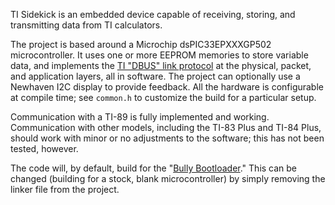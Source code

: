 TI Sidekick is an embedded device capable of receiving, storing, and transmitting data from TI calculators.

The project is based around a Microchip dsPIC33EPXXXGP502 microcontroller.  It uses one or more EEPROM memories to 
store variable data, and implements the [TI "DBUS" link protocol](http://merthsoft.com/linkguide/) at the physical,
packet, and application layers, all in software.  The project can optionally use a Newhaven I2C display to provide 
feedback.  All the hardware is configurable at compile time; see `common.h` to customize the build for a particular 
setup.

Communication with a TI-89 is fully implemented and working.  Communication with other models, including the TI-83 
Plus and TI-84 Plus, should work with minor or no adjustments to the software; this has not been tested, however.

The code will, by default, build for the "[Bully 
Bootloader](http://www.reesemicro.com/Home/pic24-software-library-collection/pic24-bully-bootloader)."  This can be 
changed (building for a stock, blank microcontroller) by simply removing the linker file from the project.
